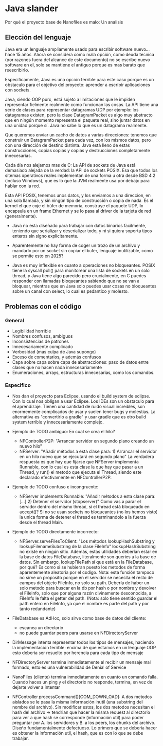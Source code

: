 # Java slander

Por qué el proyecto base de Nanofiles es malo: Un analisis

## Elección del lenguaje

Java era un lenguaje ampliamente usado para escribir software nuevo... hace 15
años. Ahora se considera como mala opción, como deuda tecnica (por razones fuera
del alcance de este documento) no se escribe nuevo software en el, solo
se mantiene el antiguo porque es mas barato que reescribirlo.

Especificamente, Java es una opción terrible para este caso porque es un
obstaculo para el objetivo del proyecto: aprender a escribir aplicaciones con
sockets.

Java, siendo OOP puro, está sujeto a limitaciones que le impiden representar fielmente
realmente como funcionan las cosas. La API tiene una serie de clases para representar
datagramas UDP por ejemplo: los datagramas existen, pero la clase DatagramPacket
es algo muy abstracto que en ningún momento representa el paquete real, sino juntar
datos en una unidad porque sí. Java no sabe lo que es un datagrama realmente.

Que queremos enviar un cacho de datos a varias direcciones: tenemos que construir
un DatagramPacket para cada vez, con los mismos datos, pero con una dirección de
destino distinta. Java está lleno de estas construcciones, copias copias y copias
y destrucciones completamente innecesarias.

Cada día nos alejamos mas de C: La API de sockets de Java está demasiado alejada
de la verdad: la API de sockets POSIX. Esa que todos los sitemas operativos reales
implementan de una forma u otra desde BSD 4.2 (incluso Windows), que es lo que la
JVM realmente usa por debajo para hablar con la red.

Esta API POSIX, tenemos unos datos, y los enviamos a una direccion, en una sola
llamada, y sin ningún tipo de construcción o copia de nada. Es el kernel el que
coje el búfer de memoria, construye el paquete UDP, lo encapsula en un frame Ethernet
y se lo pasa al driver de la tarjeta de red (generalmente).

- Java no esta diseñado para trabajar con datos binarios facilmente, teniendo
  que serializar y deserializar todo, y ni si quiera soporta tipos enteros sin signo
  explicitamente.

- Aparentemente no hay forma de coger un trozo de un archivo y mandarlo por un socket
  sin copiar el bufer, lenguaje inutilizable, como se permite esto en 2025?

- Java es muy inflexible en cuanto a operaciones no bloqueantes. POSIX tiene la syscall
  poll() para monitorear una lista de sockets en un solo thread, y Java tiene algo parecido
  pero crucialmente, en C puedes responder con llamadas bloqueantes sabiendo que no se van
  a bloquear, mientras que en Java solo puedes usar cosas no bloqueantes sobre un canal
  con select, lo cual es pedantico y molesto.
  

## Problemas con el código

### General

- Legibilidad horrible
- Nombres confusos, ambiguos
- Inconsistencias de patrones
- Innecesariamente complicado
- Verbosidad (mas culpa de Java supongo)
- Exceso de comentarios, y además confusos
- Capa sobre capa sobre capa de abstracciones: paso de datos entre clases que
  no hacen nada innecesariamente
- Enumeraciones, arrays, estructuras innecesarias, como los comandos.

### Especifico

- Nos dan el proyecto para Eclipse, usando el build system de eclipse. Con lo
  cual nos obligan a usar Eclipse. Los IDEs son un obstaculo para el aprendizaje.
  Tienen una cantidad de ruido visual increibles, son enormemente complicados de usar
  y suelen tener bugs y molestias.
  La alternativa es "convertirlo a gradle" y usar gradle que es otro build system
  terrible y innecesariamente complejo.

- Ejemplo de TODO ambiguo: En cual se crea el hilo?
    - NFControllerP2P: "Arrancar servidor en segundo plano creando un nuevo hilo"
    - NFServer: "Añadir métodos a esta clase para: 1) Arrancar el servidor en
      un hilo nuevo que se ejecutará en segundo plano"
    La verdadera respuesta es que hay que fijarse que NFServer implementa Runnable,
    con lo cual es esta clase la que hay que pasar a un Thread, y run() el metodo que
    ejecuta el Thread, siendo este declarado efectivamente en NFControllerP2P.

- Ejemplo de TODO confuso e incongruente:
    - NFServer implements Runnable: "Añadir métodos a esta clase para: [...] 2) Detener el servidor (stopserver)"
    Como vas a parar el servidor dentro del mismo thread, si el thread está bloqueado en accept()?
    Si no se usan sockets no bloqueantes (no los hemos visto) la unica forma de detener
    el thread es terminandolo a la fuerza desde el thread Main.

- Ejemplo de TODO directamente incorrecto:
    - NFServer.serveFilesToClient: "Los métodos lookupHashSubstring y lookupFilenameSubstring de la clase FileInfo"
    lookupHashSubstring no existe en ningún sitio.
    Además, estas utilidades deberían estar en la base de datos FileDatabase, literalmente son queries a la base de datos.
    Sin embargo, lookupFilePath sí que está en la FileDatabase, por qué? Es como si se hubieran puesto los metodos
    de forma aparentemente aleatoria por el codigo.
    Nota: esta función tampoco no sirve un proposito porque en el servidor se necesita el resto de campos
    del objeto FileInfo, no solo su path. Debería de haber un solo metodo para buscar en la db por hash o por nombre y devolver
    el FileInfo, solo que por alguna razón divinamente desconocida, a FileInfo le falta el getter del path.
    (Nota: solo tiene sentido guardar el path entero en FileInfo, ya que el nombre es parte del path y por tanto redundante)

- FileDatabase es AdHoc, solo sirve como base de datos del cliente:
    - escanea un directorio
    - no puede guardar peers para usarse en NFDirectoryServer

- DirMessage intenta representar todos los tipos de mensajes, haciendo la 
  implementación terrible: encima de que estamos en un lenguaje OOP esto 
  deberia ser resuelto por herencia para cada tipo de mensaje

- NFDirectoryServer termina inmediatamente al recibir un mensaje mal formado,
  esto es una vulnerabilidad de Denial of Service

- NanoFiles (cliente) termina inmediatamente en cuanto un comando falla.
  Cuando haces un ping y el directorio no responde, termina, en vez de dejarte
  volver a intentar

- NFController.processCommand()[COM\_DOWNLOAD]: A dos metodos aislados se le pasa la misma
  información inutil (una substring del nombre del archivo). Sin modificar estos,
  los dos metodos necesitan el hash del archivo -> tendrian que hacer la misma request al directorio
  para ver a que hash se corresponde (información util) para poder preguntar por
  A. los servidores y B. a los peers, los chunks del archivo. Diseño fundamentalmente defectuoso.
  Lo primero que se debería hacer es obtener la información util, el hash, que es con lo que
  se debe trabajar.

